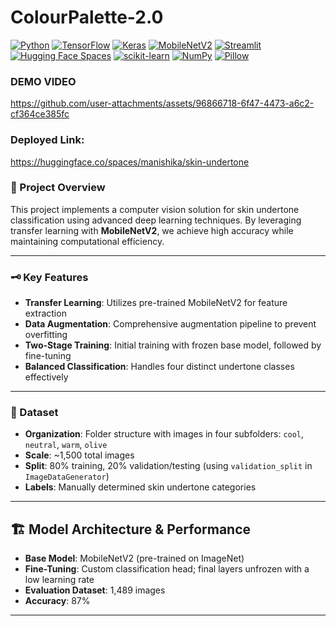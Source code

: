 # ColourPalette-2.0

[![Python](https://img.shields.io/badge/Python-3.9+-blue?logo=python)](https://www.python.org/)
[![TensorFlow](https://img.shields.io/badge/TensorFlow-2.x-orange?logo=tensorflow)](https://www.tensorflow.org/)
[![Keras](https://img.shields.io/badge/Keras-API-red?logo=keras)](https://keras.io/)
[![MobileNetV2](https://img.shields.io/badge/MobileNetV2-TransferLearning-green)](#)
[![Streamlit](https://img.shields.io/badge/Streamlit-App-ff4b4b?logo=streamlit)](https://streamlit.io/)
[![Hugging Face Spaces](https://img.shields.io/badge/View%20on-Hugging%20Face-yellow?logo=huggingface)](https://huggingface.co/spaces/manishika/skin-undertone)
[![scikit-learn](https://img.shields.io/badge/scikit--learn-ModelEval-blueviolet?logo=scikitlearn)](https://scikit-learn.org/)
[![NumPy](https://img.shields.io/badge/NumPy-Array%20Ops-purple?logo=numpy)](https://numpy.org/)
[![Pillow](https://img.shields.io/badge/Pillow-Image%20Handling-yellowgreen)](https://python-pillow.org/)

### DEMO VIDEO

https://github.com/user-attachments/assets/96866718-6f47-4473-a6c2-cf364ce385fc

### Deployed Link:

https://huggingface.co/spaces/manishika/skin-undertone

### 🎯 Project Overview

This project implements a computer vision solution for skin undertone classification using advanced deep learning techniques. By leveraging transfer learning with **MobileNetV2**, we achieve high accuracy while maintaining computational efficiency.

---

### 🗝️ Key Features

* **Transfer Learning**: Utilizes pre-trained MobileNetV2 for feature extraction
* **Data Augmentation**: Comprehensive augmentation pipeline to prevent overfitting
* **Two-Stage Training**: Initial training with frozen base model, followed by fine-tuning
* **Balanced Classification**: Handles four distinct undertone classes effectively

---

### 📂 Dataset

* **Organization**: Folder structure with images in four subfolders: `cool`, `neutral`, `warm`, `olive`
* **Scale**: \~1,500 total images
* **Split**: 80% training, 20% validation/testing (using `validation_split` in `ImageDataGenerator`)
* **Labels**: Manually determined skin undertone categories

---

## 🏗️ Model Architecture & Performance

* **Base Model**: MobileNetV2 (pre-trained on ImageNet)
* **Fine-Tuning**: Custom classification head; final layers unfrozen with a low learning rate
* **Evaluation Dataset**: 1,489 images
* **Accuracy**: 87%

---



